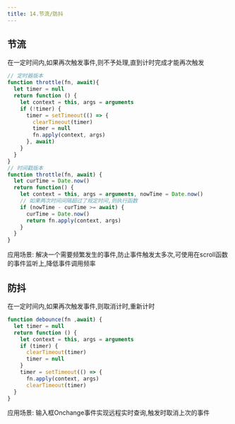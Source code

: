 ```yaml
---
title: 14.节流/防抖
---
```

## 节流
在一定时间内,如果再次触发事件,则不予处理,直到计时完成才能再次触发
```js
// 定时器版本
function throttle(fn, await){
  let timer = null
  return function () {
    let context = this, args = arguments
    if (!timer) {
      timer = setTimeout(() => {
        clearTimeout(timer)
        timer = null
        fn.apply(context, args)
      }, await)
    } 
  }
}
// 时间戳版本
function throttle(fn, await) {
  let curTime = Date.now()
  return function() {
    let context = this, args = arguments, nowTime = Date.now()
    // 如果两次时间间隔超过了规定时间,则执行函数
    if (nowTime - curTime >= await) {
      curTime = Date.now()
      return fn.apply(context, args)
    }
  }
}
``` 
应用场景: 解决一个需要频繁发生的事件,防止事件触发太多次,可使用在scroll函数的事件监听上,降低事件调用频率

## 防抖
在一定时间内,如果再次触发事件,则取消计时,重新计时
```js
function debounce(fn ,await) {
  let timer = null
  return function () {
    let context = this, args = arguments
    if (timer) {
      clearTimeout(timer)
      timer = null
    }
    timer = setTimeout(() => {
      fn.apply(context, args)
      clearTimeout(timer)
  }
}
```
应用场景: 输入框Onchange事件实现远程实时查询,触发时取消上次的事件